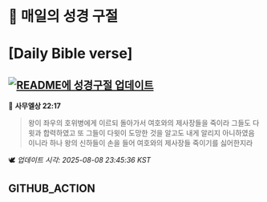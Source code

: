 # 🙏 매일의 성경 구절
# [Daily Bible verse]
## [![README에 성경구절 업데이트](https://github.com/DONGSUKA/first_test/actions/workflows/update-readme-bible.yml/badge.svg)](https://github.com/DONGSUKA/first_test/actions/workflows/update-readme-bible.yml)
<!-- START_BIBLE_VERSE -->
📖 **사무엘상 22:17**
> 왕이 좌우의 호위병에게 이르되 돌아가서 여호와의 제사장들을 죽이라 그들도 다윗과 합력하였고 또 그들이 다윗이 도망한 것을 알고도 내게 알리지 아니하였음이니라 하나 왕의 신하들이 손을 들어 여호와의 제사장들 죽이기를 싫어한지라

🕊️ _업데이트 시각: 2025-08-08 23:45:36 KST_
  <!-- END_BIBLE_VERSE -->
## GITHUB_ACTION
